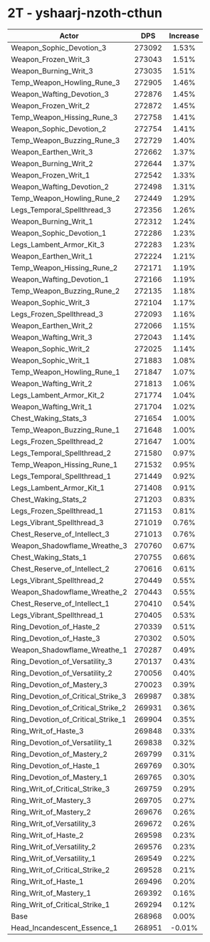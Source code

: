 # 2T - yshaarj-nzoth-cthun
| Actor | DPS | Increase |
|---|:---:|:---:|
|Weapon_Sophic_Devotion_3|273092|1.53%|
|Weapon_Frozen_Writ_3|273043|1.51%|
|Weapon_Burning_Writ_3|273035|1.51%|
|Temp_Weapon_Howling_Rune_3|272905|1.46%|
|Weapon_Wafting_Devotion_3|272876|1.45%|
|Weapon_Frozen_Writ_2|272872|1.45%|
|Temp_Weapon_Hissing_Rune_3|272758|1.41%|
|Weapon_Sophic_Devotion_2|272754|1.41%|
|Temp_Weapon_Buzzing_Rune_3|272729|1.40%|
|Weapon_Earthen_Writ_3|272662|1.37%|
|Weapon_Burning_Writ_2|272644|1.37%|
|Weapon_Frozen_Writ_1|272542|1.33%|
|Weapon_Wafting_Devotion_2|272498|1.31%|
|Temp_Weapon_Howling_Rune_2|272449|1.29%|
|Legs_Temporal_Spellthread_3|272356|1.26%|
|Weapon_Burning_Writ_1|272312|1.24%|
|Weapon_Sophic_Devotion_1|272286|1.23%|
|Legs_Lambent_Armor_Kit_3|272283|1.23%|
|Weapon_Earthen_Writ_1|272224|1.21%|
|Temp_Weapon_Hissing_Rune_2|272171|1.19%|
|Weapon_Wafting_Devotion_1|272166|1.19%|
|Temp_Weapon_Buzzing_Rune_2|272135|1.18%|
|Weapon_Sophic_Writ_3|272104|1.17%|
|Legs_Frozen_Spellthread_3|272093|1.16%|
|Weapon_Earthen_Writ_2|272066|1.15%|
|Weapon_Wafting_Writ_3|272043|1.14%|
|Weapon_Sophic_Writ_2|272025|1.14%|
|Weapon_Sophic_Writ_1|271883|1.08%|
|Temp_Weapon_Howling_Rune_1|271847|1.07%|
|Weapon_Wafting_Writ_2|271813|1.06%|
|Legs_Lambent_Armor_Kit_2|271774|1.04%|
|Weapon_Wafting_Writ_1|271704|1.02%|
|Chest_Waking_Stats_3|271654|1.00%|
|Temp_Weapon_Buzzing_Rune_1|271648|1.00%|
|Legs_Frozen_Spellthread_2|271647|1.00%|
|Legs_Temporal_Spellthread_2|271580|0.97%|
|Temp_Weapon_Hissing_Rune_1|271532|0.95%|
|Legs_Temporal_Spellthread_1|271449|0.92%|
|Legs_Lambent_Armor_Kit_1|271408|0.91%|
|Chest_Waking_Stats_2|271203|0.83%|
|Legs_Frozen_Spellthread_1|271153|0.81%|
|Legs_Vibrant_Spellthread_3|271019|0.76%|
|Chest_Reserve_of_Intellect_3|271013|0.76%|
|Weapon_Shadowflame_Wreathe_3|270760|0.67%|
|Chest_Waking_Stats_1|270755|0.66%|
|Chest_Reserve_of_Intellect_2|270616|0.61%|
|Legs_Vibrant_Spellthread_2|270449|0.55%|
|Weapon_Shadowflame_Wreathe_2|270443|0.55%|
|Chest_Reserve_of_Intellect_1|270410|0.54%|
|Legs_Vibrant_Spellthread_1|270405|0.53%|
|Ring_Devotion_of_Haste_2|270339|0.51%|
|Ring_Devotion_of_Haste_3|270302|0.50%|
|Weapon_Shadowflame_Wreathe_1|270287|0.49%|
|Ring_Devotion_of_Versatility_3|270137|0.43%|
|Ring_Devotion_of_Versatility_2|270056|0.40%|
|Ring_Devotion_of_Mastery_3|270023|0.39%|
|Ring_Devotion_of_Critical_Strike_3|269987|0.38%|
|Ring_Devotion_of_Critical_Strike_2|269931|0.36%|
|Ring_Devotion_of_Critical_Strike_1|269904|0.35%|
|Ring_Writ_of_Haste_3|269848|0.33%|
|Ring_Devotion_of_Versatility_1|269838|0.32%|
|Ring_Devotion_of_Mastery_2|269799|0.31%|
|Ring_Devotion_of_Haste_1|269769|0.30%|
|Ring_Devotion_of_Mastery_1|269765|0.30%|
|Ring_Writ_of_Critical_Strike_3|269759|0.29%|
|Ring_Writ_of_Mastery_3|269705|0.27%|
|Ring_Writ_of_Mastery_2|269676|0.26%|
|Ring_Writ_of_Versatility_3|269672|0.26%|
|Ring_Writ_of_Haste_2|269598|0.23%|
|Ring_Writ_of_Versatility_2|269576|0.23%|
|Ring_Writ_of_Versatility_1|269549|0.22%|
|Ring_Writ_of_Critical_Strike_2|269528|0.21%|
|Ring_Writ_of_Haste_1|269496|0.20%|
|Ring_Writ_of_Mastery_1|269392|0.16%|
|Ring_Writ_of_Critical_Strike_1|269294|0.12%|
|Base|268968|0.00%|
|Head_Incandescent_Essence_1|268951|-0.01%|
